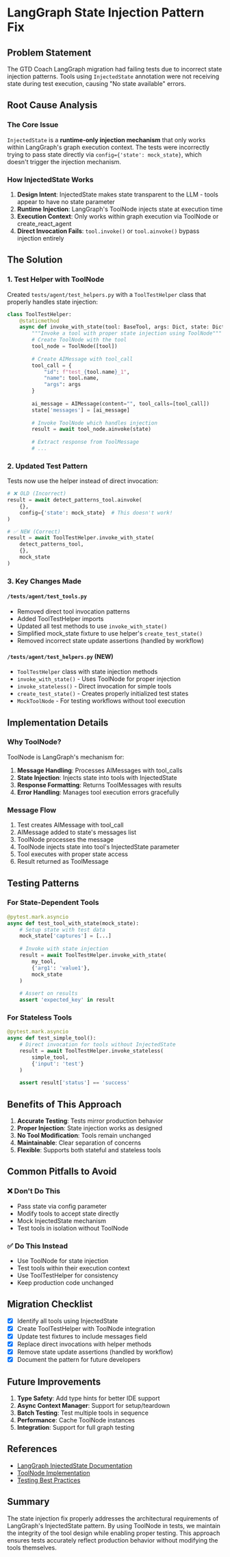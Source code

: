 # LangGraph State Injection Pattern Fix

## Problem Statement
The GTD Coach LangGraph migration had failing tests due to incorrect state injection patterns. Tools using `InjectedState` annotation were not receiving state during test execution, causing "No state available" errors.

## Root Cause Analysis

### The Core Issue
`InjectedState` is a **runtime-only injection mechanism** that only works within LangGraph's graph execution context. The tests were incorrectly trying to pass state directly via `config={'state': mock_state}`, which doesn't trigger the injection mechanism.

### How InjectedState Works
1. **Design Intent**: InjectedState makes state transparent to the LLM - tools appear to have no state parameter
2. **Runtime Injection**: LangGraph's ToolNode injects state at execution time
3. **Execution Context**: Only works within graph execution via ToolNode or create_react_agent
4. **Direct Invocation Fails**: `tool.invoke()` or `tool.ainvoke()` bypass injection entirely

## The Solution

### 1. Test Helper with ToolNode
Created `tests/agent/test_helpers.py` with a `ToolTestHelper` class that properly handles state injection:

```python
class ToolTestHelper:
    @staticmethod
    async def invoke_with_state(tool: BaseTool, args: Dict, state: Dict) -> Dict:
        """Invoke a tool with proper state injection using ToolNode"""
        # Create ToolNode with the tool
        tool_node = ToolNode([tool])
        
        # Create AIMessage with tool_call
        tool_call = {
            "id": f"test_{tool.name}_1",
            "name": tool.name,
            "args": args
        }
        
        ai_message = AIMessage(content="", tool_calls=[tool_call])
        state['messages'] = [ai_message]
        
        # Invoke ToolNode which handles injection
        result = await tool_node.ainvoke(state)
        
        # Extract response from ToolMessage
        # ...
```

### 2. Updated Test Pattern
Tests now use the helper instead of direct invocation:

```python
# ❌ OLD (Incorrect)
result = await detect_patterns_tool.ainvoke(
    {},
    config={'state': mock_state}  # This doesn't work!
)

# ✅ NEW (Correct)
result = await ToolTestHelper.invoke_with_state(
    detect_patterns_tool,
    {},
    mock_state
)
```

### 3. Key Changes Made

#### `/tests/agent/test_tools.py`
- Removed direct tool invocation patterns
- Added ToolTestHelper imports
- Updated all test methods to use `invoke_with_state()`
- Simplified mock_state fixture to use helper's `create_test_state()`
- Removed incorrect state update assertions (handled by workflow)

#### `/tests/agent/test_helpers.py` (NEW)
- `ToolTestHelper` class with state injection methods
- `invoke_with_state()` - Uses ToolNode for proper injection
- `invoke_stateless()` - Direct invocation for simple tools
- `create_test_state()` - Creates properly initialized test states
- `MockToolNode` - For testing workflows without tool execution

## Implementation Details

### Why ToolNode?
ToolNode is LangGraph's mechanism for:
1. **Message Handling**: Processes AIMessages with tool_calls
2. **State Injection**: Injects state into tools with InjectedState
3. **Response Formatting**: Returns ToolMessages with results
4. **Error Handling**: Manages tool execution errors gracefully

### Message Flow
1. Test creates AIMessage with tool_call
2. AIMessage added to state's messages list
3. ToolNode processes the message
4. ToolNode injects state into tool's InjectedState parameter
5. Tool executes with proper state access
6. Result returned as ToolMessage

## Testing Patterns

### For State-Dependent Tools
```python
@pytest.mark.asyncio
async def test_tool_with_state(mock_state):
    # Setup state with test data
    mock_state['captures'] = [...]
    
    # Invoke with state injection
    result = await ToolTestHelper.invoke_with_state(
        my_tool,
        {'arg1': 'value1'},
        mock_state
    )
    
    # Assert on results
    assert 'expected_key' in result
```

### For Stateless Tools
```python
@pytest.mark.asyncio
async def test_simple_tool():
    # Direct invocation for tools without InjectedState
    result = await ToolTestHelper.invoke_stateless(
        simple_tool,
        {'input': 'test'}
    )
    
    assert result['status'] == 'success'
```

## Benefits of This Approach

1. **Accurate Testing**: Tests mirror production behavior
2. **Proper Injection**: State injection works as designed
3. **No Tool Modification**: Tools remain unchanged
4. **Maintainable**: Clear separation of concerns
5. **Flexible**: Supports both stateful and stateless tools

## Common Pitfalls to Avoid

### ❌ Don't Do This
- Pass state via config parameter
- Modify tools to accept state directly
- Mock InjectedState mechanism
- Test tools in isolation without ToolNode

### ✅ Do This Instead
- Use ToolNode for state injection
- Test tools within their execution context
- Use ToolTestHelper for consistency
- Keep production code unchanged

## Migration Checklist

- [x] Identify all tools using InjectedState
- [x] Create ToolTestHelper with ToolNode integration
- [x] Update test fixtures to include messages field
- [x] Replace direct invocations with helper methods
- [x] Remove state update assertions (handled by workflow)
- [x] Document the pattern for future developers

## Future Improvements

1. **Type Safety**: Add type hints for better IDE support
2. **Async Context Manager**: Support for setup/teardown
3. **Batch Testing**: Test multiple tools in sequence
4. **Performance**: Cache ToolNode instances
5. **Integration**: Support for full graph testing

## References

- [LangGraph InjectedState Documentation](https://langchain-ai.github.io/langgraph/)
- [ToolNode Implementation](https://github.com/langchain-ai/langgraph/blob/main/libs/langgraph/langgraph/prebuilt/tool_node.py)
- [Testing Best Practices](https://langchain-ai.github.io/langgraph/how-tos/test-graph/)

## Summary

The state injection fix properly addresses the architectural requirements of LangGraph's InjectedState pattern. By using ToolNode in tests, we maintain the integrity of the tool design while enabling proper testing. This approach ensures tests accurately reflect production behavior without modifying the tools themselves.